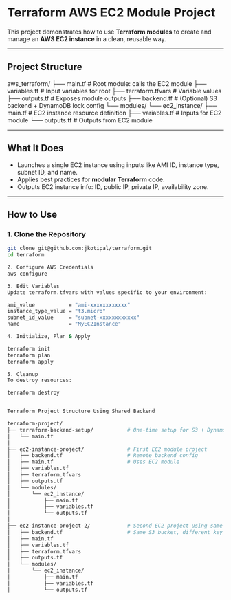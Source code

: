 # Terraform AWS EC2 Module Project

This project demonstrates how to use **Terraform modules** to create and manage an **AWS EC2 instance** in a clean, reusable way.

---

## Project Structure
aws_terraform/
├── main.tf                  # Root module: calls the EC2 module
├── variables.tf             # Input variables for root
├── terraform.tfvars         # Variable values
├── outputs.tf               # Exposes module outputs
├── backend.tf               # (Optional) S3 backend + DynamoDB lock config
└── modules/
    └── ec2_instance/
        ├── main.tf          # EC2 instance resource definition
        ├── variables.tf     # Inputs for EC2 module
        └── outputs.tf       # Outputs from EC2 module


---

## What It Does

- Launches a single EC2 instance using inputs like AMI ID, instance type, subnet ID, and name.
- Applies best practices for **modular Terraform** code.
- Outputs EC2 instance info: ID, public IP, private IP, availability zone.

---

## How to Use

### 1. Clone the Repository

```bash
git clone git@github.com:jkotipal/terraform.git
cd terraform

2. Configure AWS Credentials
aws configure

3. Edit Variables
Update terraform.tfvars with values specific to your environment:

ami_value           = "ami-xxxxxxxxxxxx"
instance_type_value = "t3.micro"
subnet_id_value     = "subnet-xxxxxxxxxxxx"
name                = "MyEC2Instance"

4. Initialize, Plan & Apply

terraform init
terraform plan
terraform apply

5. Cleanup
To destroy resources:

terraform destroy


Terraform Project Structure Using Shared Backend

terraform-project/
├── terraform-backend-setup/           # One-time setup for S3 + DynamoDB
│   └── main.tf
│
├── ec2-instance-project/              # First EC2 module project
│   ├── backend.tf                     # Remote backend config
│   ├── main.tf                        # Uses EC2 module
│   ├── variables.tf
│   ├── terraform.tfvars
│   ├── outputs.tf
│   └── modules/
│       └── ec2_instance/
│           ├── main.tf
│           ├── variables.tf
│           └── outputs.tf
│
├── ec2-instance-project-2/            # Second EC2 project using same backend
│   ├── backend.tf                     # Same S3 bucket, different key
│   ├── main.tf
│   ├── variables.tf
│   ├── terraform.tfvars
│   ├── outputs.tf
│   └── modules/
│       └── ec2_instance/
│           ├── main.tf
│           ├── variables.tf
│           └── outputs.tf




